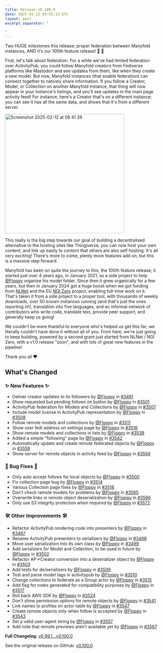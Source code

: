 ```yaml
---
title: Release v0.100.0
date: 2025-02-12 09:55:13 UTC
layout: post
excerpt_separator: "

"
---
```

Two HUGE milestones this release; proper federation between Manyfold instances, AND it's our 100th feature release! 🎂  🎉 

First, let's talk about federation. For a while we've had limited federation over ActivityPub; you could follow Manyfold creators from Fediverse platforms like Mastodon and see updates from them, like when they create a new model. But now, Manyfold instances (that enable federation) can connect together to natively share information. If you follow a Creator, Model, or Collection on another Manyfold instance, that thing will now appear in your instance's listings, and you'll see updates in the main page activity feed! For instance, here's a Creator that's on a different instance; you can see it has all the same data, and shows that it's from a different server.

<img width="391" alt="Screenshot 2025-02-12 at 09 41 39" src="https://github.com/user-attachments/assets/275e610b-f281-46ed-80b9-0b132b98bdf5" />

This really is the big step towards our goal of building a decentralised alternative to the hosting sites like Thingiverse; you can now host your own content, and link up easily to content that others are also self hosting. It's all very exciting! There's more to come, plenty more features add on, but this is a massive step forward.

Manyfold has been on quite the journey to this, the 100th feature release; it started just over 4 years ago, in January 2021, as a side project to help [@Floppy](https://github.com/Floppy) organise his model folder. Since then it grew organically for a few years, but then in January 2024 got a huge boost when we got funding from [NLNet](https://nlnet.nl) and the EU [NGI Zero](https://ngi.eu/ngi-projects/ngi-zero/) project, enabling full-time work on it. That's taken it from a side project to a proper tool, with thousands of weekly downloads, over 50 *known* instances running (and that's just the ones reporting in!), translation into five languages, and an informal network of contributors who write code, translate text, provide peer support, and generally keep us going!

We couldn't be more thankful to everyone who's helped us get this far; we literally couldn't have done it without all of you. From here, we're just going to keep building, powered by a second grant just started from NLNet / NGI Zero, with a v1.0 release "soon", and with lots of great new features in the pipeline! 

Thank you all ❤️ 

## What's Changed
### ✨ New Features ✨
* Deliver creator updates to its followers by [@Floppy](https://github.com/Floppy) in [#3491](https://github.com/manyfold3d/manyfold/pull/3491)
* Show requested but pending follows on button by [@Floppy](https://github.com/Floppy) in [#3501](https://github.com/manyfold3d/manyfold/pull/3501)
* ActivityPub federation for Models and Collections by [@Floppy](https://github.com/Floppy) in [#3507](https://github.com/manyfold3d/manyfold/pull/3507)
* Include model license in ActivityPub representation by [@Floppy](https://github.com/Floppy) in [#3508](https://github.com/manyfold3d/manyfold/pull/3508)
* Follow remote models and collections by [@Floppy](https://github.com/Floppy) in [#3511](https://github.com/manyfold3d/manyfold/pull/3511)
* Show user fedi address on settings page by [@Floppy](https://github.com/Floppy) in [#3516](https://github.com/manyfold3d/manyfold/pull/3516)
* Show remote models and collections in lists by [@Floppy](https://github.com/Floppy) in [#3538](https://github.com/manyfold3d/manyfold/pull/3538)
* Added a simple "following" page by [@Floppy](https://github.com/Floppy) in [#3542](https://github.com/manyfold3d/manyfold/pull/3542)
* Automatically update and create remote federated objects by [@Floppy](https://github.com/Floppy) in [#3559](https://github.com/manyfold3d/manyfold/pull/3559)
* Show server for remote objects in activity feed by [@Floppy](https://github.com/Floppy) in [#3564](https://github.com/manyfold3d/manyfold/pull/3564)
### 🐛 Bug Fixes 🐛
* Only auto accept follows for local objects by [@Floppy](https://github.com/Floppy) in [#3500](https://github.com/manyfold3d/manyfold/pull/3500)
* Fix collection page bug by [@Floppy](https://github.com/Floppy) in [#3514](https://github.com/manyfold3d/manyfold/pull/3514)
* Various Collection page fixes by [@Floppy](https://github.com/Floppy) in [#3518](https://github.com/manyfold3d/manyfold/pull/3518)
* Don't check remote models for problems by [@Floppy](https://github.com/Floppy) in [#3565](https://github.com/manyfold3d/manyfold/pull/3565)
* Overwrite links in remote object deserialization by [@Floppy](https://github.com/Floppy) in [#3566](https://github.com/manyfold3d/manyfold/pull/3566)
* Only use S3 integrity protection when *required* by [@Floppy](https://github.com/Floppy) in [#3572](https://github.com/manyfold3d/manyfold/pull/3572)
### 🛠️ Other Improvements 🛠️
* Refactor ActivityPub rendering code into presenters by [@Floppy](https://github.com/Floppy) in [#3497](https://github.com/manyfold3d/manyfold/pull/3497)
* Rename ActivityPub presenters to serializers by [@Floppy](https://github.com/Floppy) in [#3498](https://github.com/manyfold3d/manyfold/pull/3498)
* Move user serialization into its own class by [@Floppy](https://github.com/Floppy) in [#3499](https://github.com/manyfold3d/manyfold/pull/3499)
* Add serializers for Model and Collection, to be used in future by [@Floppy](https://github.com/Floppy) in [#3502](https://github.com/manyfold3d/manyfold/pull/3502)
* Refactor AP->Creator conversion into a deserializer object by [@Floppy](https://github.com/Floppy) in [#3503](https://github.com/manyfold3d/manyfold/pull/3503)
* Add tests for de/serializers by [@Floppy](https://github.com/Floppy) in [#3509](https://github.com/manyfold3d/manyfold/pull/3509)
* Test and parse model tags in activitypub by [@Floppy](https://github.com/Floppy) in [#3510](https://github.com/manyfold3d/manyfold/pull/3510)
* Change collections to federate as a Group actor by [@Floppy](https://github.com/Floppy) in [#3515](https://github.com/manyfold3d/manyfold/pull/3515)
* Add flag for notes generated for compatibility purposes by [@Floppy](https://github.com/Floppy) in [#3517](https://github.com/manyfold3d/manyfold/pull/3517)
* Roll back AWS SDK by [@Floppy](https://github.com/Floppy) in [#3524](https://github.com/manyfold3d/manyfold/pull/3524)
* Don't show permission options for remote objects by [@Floppy](https://github.com/Floppy) in [#3541](https://github.com/manyfold3d/manyfold/pull/3541)
* Link names to profiles on actor table by [@Floppy](https://github.com/Floppy) in [#3547](https://github.com/manyfold3d/manyfold/pull/3547)
* Create remote objects only when follow is accepted by [@Floppy](https://github.com/Floppy) in [#3543](https://github.com/manyfold3d/manyfold/pull/3543)
* Set a valid user-agent string by [@Floppy](https://github.com/Floppy) in [#3557](https://github.com/manyfold3d/manyfold/pull/3557)
* Add note that remote previews aren't available yet by [@Floppy](https://github.com/Floppy) in [#3567](https://github.com/manyfold3d/manyfold/pull/3567)


**Full Changelog**: [v0.99.1...v0.100.0](https://github.com/manyfold3d/manyfold/compare/v0.99.1...v0.100.0)

See the original release on GitHub: [v0.100.0](https://github.com/manyfold3d/manyfold/releases/tag/v0.100.0)
